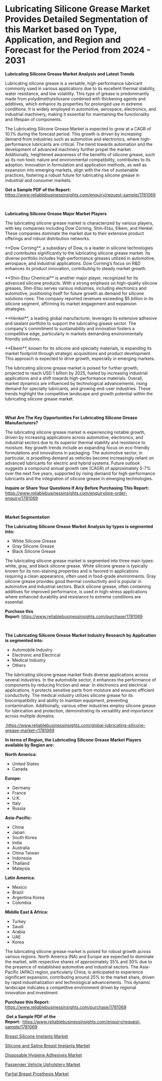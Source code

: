 <p><h1>Lubricating Silicone Grease Market Provides Detailed Segmentation of this Market based on Type, Application, and Region and Forecast for the Period from 2024 - 2031</h1></p><p><strong>Lubricating Silicone Grease Market Analysis and Latest Trends</strong></p>
<p><p>Lubricating silicone grease is a versatile, high-performance lubricant commonly used in various applications due to its excellent thermal stability, water resistance, and low volatility. This type of grease is predominantly made from polydimethylsiloxane combined with thickening agents and additives, which enhance its properties for prolonged use in extreme conditions. It is widely employed in automotive, aerospace, electronics, and industrial machinery, making it essential for maintaining the functionality and lifespan of components.</p><p>The Lubricating Silicone Grease Market is expected to grow at a CAGR of 10.1% during the forecast period. This growth is driven by increasing demand from industries such as automotive and electronics, where high-performance lubricants are critical. The trend towards automation and the development of advanced machinery further propel the market. Additionally, heightened awareness of the benefits of silicone grease, such as its non-toxic nature and environmental compatibility, contributes to its adoption. Innovation in formulation and application methods, as well as expansion into emerging markets, align with the rise of sustainable practices, fostering a robust future for lubricating silicone grease in industrial and consumer markets.</p></p>
<p><strong>Get a Sample PDF of the Report:&nbsp;</strong> <a href="https://www.reliablebusinessinsights.com/enquiry/request-sample/1781069?utm_campaign=1094&utm_medium=2&utm_source=Github&utm_content=ia&utm_term=05112024&utm_id=lubricating-silicone-grease">https://www.reliablebusinessinsights.com/enquiry/request-sample/1781069</a></p>
<p>&nbsp;</p>
<p><strong>Lubricating Silicone Grease Major Market Players</strong></p>
<p><p>The lubricating silicone grease market is characterized by various players, with key companies including Dow Corning, Shin-Etsu, Elkem, and Henkel. These companies dominate the market due to their extensive product offerings and robust distribution networks.</p><p>**Dow Corning**, a subsidiary of Dow, is a leader in silicone technologies and contributes significantly to the lubricating silicone grease market. Its diverse portfolio includes high-performance greases utilized in automotive, aerospace, and industrial applications. Dow Corning’s focus on R&D enhances its product innovation, contributing to steady market growth.</p><p>**Shin-Etsu Chemical** is another major player, recognized for its advanced silicone products. With a strong emphasis on high-quality silicone greases, Shin-Etsu serves various industries, including electronics and automotive, positioning itself for future growth as demand for silicone solutions rises. The company reported revenues exceeding $5 billion in its silicone segment, affirming its market engagement and expansion strategies.</p><p>**Henkel**, a leading global manufacturer, leverages its extensive adhesive and sealant portfolio to support the lubricating grease sector. The company's commitment to sustainability and innovation fosters a competitive edge, particularly in markets demanding environmentally friendly solutions.</p><p>**Elkem**, known for its silicone and specialty materials, is expanding its market footprint through strategic acquisitions and product development. This approach is expected to drive growth, especially in emerging markets.</p><p>The lubricating silicone grease market is poised for further growth, projected to reach USD 1 billion by 2025, fueled by increasing industrial applications and a shift towards high-performance materials. Overall, market dynamics are influenced by technological advancements, rising demand for specialty lubricants, and growing end-user industries. These trends highlight the competitive landscape and growth potential within the lubricating silicone grease market.</p></p>
<p>&nbsp;</p>
<p><strong>What Are The Key Opportunities For Lubricating Silicone Grease Manufacturers?</strong></p>
<p><p>The lubricating silicone grease market is experiencing notable growth, driven by increasing applications across automotive, electronics, and industrial sectors due to its superior thermal stability and resistance to moisture. Key growth trends include an expanding focus on eco-friendly formulations and innovations in packaging. The automotive sector, in particular, is propelling demand as vehicles become increasingly reliant on advanced lubricants for electric and hybrid systems. Future outlook suggests a compound annual growth rate (CAGR) of approximately 5-7% over the next five years, supported by rising demand for high-performance lubricants and the integration of silicone grease in emerging technologies.</p></p>
<p><strong>Inquire or Share Your Questions If Any Before Purchasing This Report:</strong> <a href="https://www.reliablebusinessinsights.com/enquiry/pre-order-enquiry/1781069?utm_campaign=1094&utm_medium=2&utm_source=Github&utm_content=ia&utm_term=05112024&utm_id=lubricating-silicone-grease">https://www.reliablebusinessinsights.com/enquiry/pre-order-enquiry/1781069</a></p>
<p>&nbsp;</p>
<p><strong>Market Segmentation</strong></p>
<p><strong>The Lubricating Silicone Grease Market Analysis by types is segmented into:</strong></p>
<p><ul><li>White Silicone Grease</li><li>Gray Silicone Grease</li><li>Black Silicone Grease</li></ul></p>
<p><p>The lubricating silicone grease market is segmented into three main types: white, gray, and black silicone grease. White silicone grease is typically known for its non-staining properties and is favored in applications requiring a clean appearance, often used in food-grade environments. Gray silicone grease provides good thermal conductivity and is popular in automotive and industrial sectors. Black silicone grease, often containing additives for improved performance, is used in high-stress applications where enhanced durability and resistance to extreme conditions are essential.</p></p>
<p><strong>Purchase this Report:&nbsp;</strong><a href="https://www.reliablebusinessinsights.com/purchase/1781069?utm_campaign=1094&utm_medium=2&utm_source=Github&utm_content=ia&utm_term=05112024&utm_id=lubricating-silicone-grease">https://www.reliablebusinessinsights.com/purchase/1781069</a></p>
<p>&nbsp;</p>
<p><strong>The Lubricating Silicone Grease Market Industry Research by Application is segmented into:</strong></p>
<p><ul><li>Automobile Industry</li><li>Electronic and Electrical</li><li>Medical Industry</li><li>Others</li></ul></p>
<p><p>The lubricating silicone grease market finds diverse applications across several industries. In the automobile sector, it enhances the performance of components by reducing friction and wear. In electronics and electrical applications, it protects sensitive parts from moisture and ensures efficient conductivity. The medical industry utilizes silicone grease for its biocompatibility and ability to maintain equipment, preventing contamination. Additionally, various other industries employ silicone grease for lubrication and protection, demonstrating its versatility and importance across multiple domains.</p></p>
<p><a href="https://www.reliablebusinessinsights.com/global-lubricating-silicone-grease-market-r1781069?utm_campaign=1094&utm_medium=2&utm_source=Github&utm_content=ia&utm_term=05112024&utm_id=lubricating-silicone-grease">&nbsp;https://www.reliablebusinessinsights.com/global-lubricating-silicone-grease-market-r1781069</a></p>
<p><strong>In terms of Region, the Lubricating Silicone Grease Market Players available by Region are:</strong></p>
<p>
    <p> <strong> North America: </strong>
        <ul>
            <li>United States</li>
            <li>Canada</li>
        </ul>
        </p> 
    <p> <strong> Europe: </strong>
        <ul>
            <li>Germany</li>
            <li>France</li>
            <li>U.K.</li>
            <li>Italy</li>
            <li>Russia</li>
        </ul>
        </p> 
    <p> <strong> Asia-Pacific: </strong>
        <ul>
            <li>China</li>
            <li>Japan</li>
            <li>South Korea</li>
            <li>India</li>
            <li>Australia</li>
            <li>China Taiwan</li>
            <li>Indonesia</li>
            <li>Thailand</li>
            <li>Malaysia</li>
        </ul>
        </p> 
    <p> <strong> Latin America: </strong>
        <ul>
            <li>Mexico</li>
            <li>Brazil</li>
            <li>Argentina Korea</li>
            <li>Colombia</li>
        </ul>
        </p> 
    <p> <strong> Middle East & Africa: </strong>
        <ul>
            <li>Turkey</li>
            <li>Saudi</li>
            <li>Arabia</li>
            <li>UAE</li>
            <li>Korea</li>
        </ul>
    </p>
    </p>
<p><p>The lubricating silicone grease market is poised for robust growth across various regions. North America (NA) and Europe are expected to dominate the market, with respective shares of approximately 35% and 30% due to the presence of established automotive and industrial sectors. The Asia-Pacific (APAC) region, particularly China, is anticipated to experience significant expansion, contributing around 25% to the market share, driven by rapid industrialization and technological advancements. This dynamic landscape indicates a competitive environment driven by regional innovation and investment.</p></p>
<p><strong>Purchase this Report: </strong><a href="https://www.reliablebusinessinsights.com/purchase/1781069?utm_campaign=1094&utm_medium=2&utm_source=Github&utm_content=ia&utm_term=05112024&utm_id=lubricating-silicone-grease">https://www.reliablebusinessinsights.com/purchase/1781069</a></p>
<p>&nbsp;<strong>Get a Sample PDF of the Report:&nbsp;&nbsp;</strong><a href="https://www.reliablebusinessinsights.com/enquiry/request-sample/1781069?utm_campaign=1094&utm_medium=2&utm_source=Github&utm_content=ia&utm_term=05112024&utm_id=lubricating-silicone-grease">https://www.reliablebusinessinsights.com/enquiry/request-sample/1781069</a></p>
<p><strong></strong></p>
<p><p><a href="https://issuu.com/reportprime-2/docs/breast-silicone-implants-market-siz_b2656dd588956f?utm_campaign=1094&utm_medium=2&utm_source=Github&utm_content=ia&utm_term=05112024&utm_id=lubricating-silicone-grease">Breast Silicone Implants Market</a></p><p><a href="https://issuu.com/reportprime-2/docs/silicone-and-saline-breast-implants_8e987e73d2b775?utm_campaign=1094&utm_medium=2&utm_source=Github&utm_content=ia&utm_term=05112024&utm_id=lubricating-silicone-grease">Silicone and Saline Breast Implants Market</a></p><p><a href="https://github.com/OrlandoHBarks/Market-Research-Report-List-1/blob/main/disposable-hygiene-adhesives-market.md?utm_campaign=1094&utm_medium=2&utm_source=Github&utm_content=ia&utm_term=05112024&utm_id=lubricating-silicone-grease">Disposable Hygiene Adhesives Market</a></p><p><a href="https://github.com/LoretaDushku585/Market-Research-Report-List-1/blob/main/passenger-vehicle-upholstery-market.md?utm_campaign=1094&utm_medium=2&utm_source=Github&utm_content=ia&utm_term=05112024&utm_id=lubricating-silicone-grease">Passenger Vehicle Upholstery Market</a></p><p><a href="https://issuu.com/reportprime-2/docs/partial-breast-prosthesis-market-si_a02b0ab9227a77?utm_campaign=1094&utm_medium=2&utm_source=Github&utm_content=ia&utm_term=05112024&utm_id=lubricating-silicone-grease">Partial Breast Prosthesis Market</a></p></p>